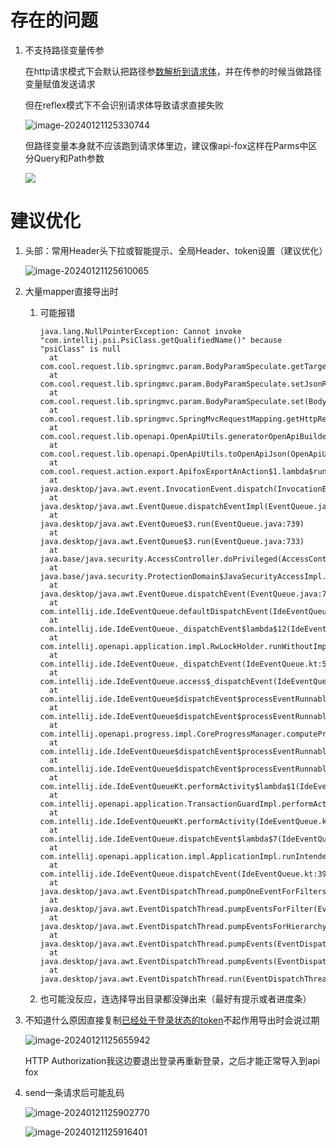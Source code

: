 

# 存在的问题

1. 不支持路径变量传参

   在http请求模式下会默认把路径参<u>数解析到请求体</u>，并在传参的时候当做路径变量赋值发送请求

   但在reflex模式下不会识别请求体导致请求直接失败

   ![image-20240121125330744](https://i0.hdslb.com/bfs/article/c43b357d5624c58c18959d2b3faf2ef7688545001.png)

   但路径变量本身就不应该跑到请求体里边，建议像api-fox这样在Parms中区分Query和Path参数

   ![](https://i0.hdslb.com/bfs/article/a1a43dd0a154e1712cf4d318968c5f91688545001.png)

# 建议优化

1. 头部：常用Header头下拉或智能提示、全局Header、token设置（建议优化）

   ![image-20240121125610065](https://i0.hdslb.com/bfs/article/298d584f3a0455b950576d91c7edeff7688545001.png)

2. 大量mapper直接导出时

   1. 可能报错

      ```shell
      java.lang.NullPointerException: Cannot invoke "com.intellij.psi.PsiClass.getQualifiedName()" because "psiClass" is null
      	at com.cool.request.lib.springmvc.param.BodyParamSpeculate.getTargetValue(BodyParamSpeculate.java:116)
      	at com.cool.request.lib.springmvc.param.BodyParamSpeculate.setJsonRequestBody(BodyParamSpeculate.java:80)
      	at com.cool.request.lib.springmvc.param.BodyParamSpeculate.set(BodyParamSpeculate.java:62)
      	at com.cool.request.lib.springmvc.SpringMvcRequestMapping.getHttpRequestInfo(SpringMvcRequestMapping.java:31)
      	at com.cool.request.lib.openapi.OpenApiUtils.generatorOpenApiBuilder(OpenApiUtils.java:59)
      	at com.cool.request.lib.openapi.OpenApiUtils.toOpenApiJson(OpenApiUtils.java:167)
      	at com.cool.request.action.export.ApifoxExportAnAction$1.lambda$run$0(ApifoxExportAnAction.java:52)
      	at java.desktop/java.awt.event.InvocationEvent.dispatch(InvocationEvent.java:318)
      	at java.desktop/java.awt.EventQueue.dispatchEventImpl(EventQueue.java:792)
      	at java.desktop/java.awt.EventQueue$3.run(EventQueue.java:739)
      	at java.desktop/java.awt.EventQueue$3.run(EventQueue.java:733)
      	at java.base/java.security.AccessController.doPrivileged(AccessController.java:399)
      	at java.base/java.security.ProtectionDomain$JavaSecurityAccessImpl.doIntersectionPrivilege(ProtectionDomain.java:86)
      	at java.desktop/java.awt.EventQueue.dispatchEvent(EventQueue.java:761)
      	at com.intellij.ide.IdeEventQueue.defaultDispatchEvent(IdeEventQueue.kt:695)
      	at com.intellij.ide.IdeEventQueue._dispatchEvent$lambda$12(IdeEventQueue.kt:589)
      	at com.intellij.openapi.application.impl.RwLockHolder.runWithoutImplicitRead(RwLockHolder.kt:44)
      	at com.intellij.ide.IdeEventQueue._dispatchEvent(IdeEventQueue.kt:589)
      	at com.intellij.ide.IdeEventQueue.access$_dispatchEvent(IdeEventQueue.kt:72)
      	at com.intellij.ide.IdeEventQueue$dispatchEvent$processEventRunnable$1$1$1.compute(IdeEventQueue.kt:355)
      	at com.intellij.ide.IdeEventQueue$dispatchEvent$processEventRunnable$1$1$1.compute(IdeEventQueue.kt:354)
      	at com.intellij.openapi.progress.impl.CoreProgressManager.computePrioritized(CoreProgressManager.java:793)
      	at com.intellij.ide.IdeEventQueue$dispatchEvent$processEventRunnable$1$1.invoke(IdeEventQueue.kt:354)
      	at com.intellij.ide.IdeEventQueue$dispatchEvent$processEventRunnable$1$1.invoke(IdeEventQueue.kt:349)
      	at com.intellij.ide.IdeEventQueueKt.performActivity$lambda$1(IdeEventQueue.kt:1014)
      	at com.intellij.openapi.application.TransactionGuardImpl.performActivity(TransactionGuardImpl.java:106)
      	at com.intellij.ide.IdeEventQueueKt.performActivity(IdeEventQueue.kt:1014)
      	at com.intellij.ide.IdeEventQueue.dispatchEvent$lambda$7(IdeEventQueue.kt:349)
      	at com.intellij.openapi.application.impl.ApplicationImpl.runIntendedWriteActionOnCurrentThread(ApplicationImpl.java:848)
      	at com.intellij.ide.IdeEventQueue.dispatchEvent(IdeEventQueue.kt:391)
      	at java.desktop/java.awt.EventDispatchThread.pumpOneEventForFilters(EventDispatchThread.java:207)
      	at java.desktop/java.awt.EventDispatchThread.pumpEventsForFilter(EventDispatchThread.java:128)
      	at java.desktop/java.awt.EventDispatchThread.pumpEventsForHierarchy(EventDispatchThread.java:117)
      	at java.desktop/java.awt.EventDispatchThread.pumpEvents(EventDispatchThread.java:113)
      	at java.desktop/java.awt.EventDispatchThread.pumpEvents(EventDispatchThread.java:105)
      	at java.desktop/java.awt.EventDispatchThread.run(EventDispatchThread.java:92)
      
      ```

   2. 也可能没反应，连选择导出目录都没弹出来（最好有提示或者进度条）

3. 不知道什么原因直接复制<u>已经处于登录状态的token</u>不起作用导出时会说过期

   ![image-20240121125655942](https://i0.hdslb.com/bfs/article/ab992702a3b20ed40545be08f57f5c73688545001.png)

   HTTP Authorization我这边要退出登录再重新登录，之后才能正常导入到api fox

4. send一条请求后可能乱码

   ![image-20240121125902770](https://i0.hdslb.com/bfs/article/484efeddbdb7d6c3fd13616ea64ea8a8688545001.png)

   ![image-20240121125916401](https://i0.hdslb.com/bfs/article/eb1fe24de191acc0640cdc5bef6832a6688545001.png)